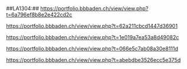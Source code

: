 ##LA1304:## https://portfolio.bbbaden.ch/view/view.php?t=6a796ef8b8e2e422cd2c

https://portfolio.bbbaden.ch/view/view.php?t=62a211cbcd1447d36901

https://portfolio.bbbaden.ch/view/view.php?t=1e019a7ea53a8d49082c

https://portfolio.bbbaden.ch/view/view.php?t=066e5c7ab08a30e8111d

https://portfolio.bbbaden.ch/view/view.php?t=abebdbe3526ecc5e375d
